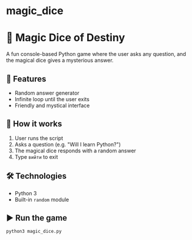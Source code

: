 # magic_dice
# 🎲 Magic Dice of Destiny

A fun console-based Python game where the user asks any question, and the magical dice gives a mysterious answer.

## 🌟 Features

- Random answer generator
- Infinite loop until the user exits
- Friendly and mystical interface

## 🧠 How it works

1. User runs the script
2. Asks a question (e.g. "Will I learn Python?")
3. The magical dice responds with a random answer
4. Type `вийти` to exit

## 🛠 Technologies

- Python 3
- Built-in `random` module

## ▶️ Run the game

```bash
python3 magic_dice.py
